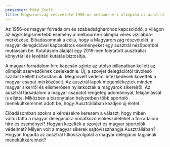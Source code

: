 ```yaml
---
presenter: Máté Zsolt
title: Magyarország részvétele 1956-os melbourne-i olimpián az ausztrál források tükrében
---
```


Az 1956-os magyar forradalom és szabadságharchoz kapcsolódó, a világon az egyik legismertebb esemény a melbourne-i olimpia véres vizilabda-mérközése. Előadásomnak a célja, hogy a Magyarország részvételét, a magyar delegációval kapcsolatos eseményeket egy ausztrál nézőpontból mutassam be. Kutatásom alapját egy 2019-ben folytatott ausztráliai könyvtári és levéltári kutatás biztosítja.

A magyar forradalom híre kapcsán szinte az utolsó pillanatban kellett az olimpiát szervezőknek cselekednie. Új, a szovjet delegációtól távoleső szállást kellett biztosítaniuk. Megnövelt védelmi intézkedések követték a magyar csapat mérközéseit. Az ausztrál lapok megemlékeztek minden magyar sikerről és elismerősen nyilatkoztak a magyarok sikereiről. Az ausztrál társadalom a magyar csapatot rengeteg adománnyal, felajánlással is ellátta. Miközben a bizonytalan helyzetben több sportoló menekültkérelmet adott be, hogy Ausztráliában kezdjen új életet.

Előadásomban azokra a kérdésekre keresem a választ, hogy miben változtatta a magyar delegációra vonatkozó előkészületeket a forradalom híre és eseményei? Hogyan kezelték a szovjet és magyar sportolók védelmét? Milyen volt a magyar sikerek sajtóvisszhangja Ausztráliában? Hogyan fogadta az ausztrál titkosszolgálat a magyar delegáció tagjainak menekültkérelmeit?
